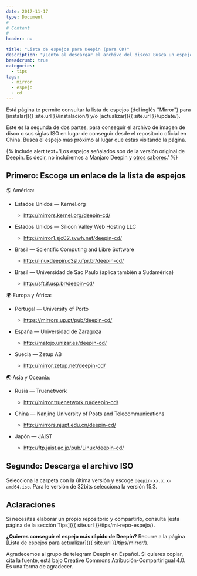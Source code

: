 ```yaml
---
date: 2017-11-17
type: Document
#
# Content
#
header: no

title: "Lista de espejos para Deepin (para CD)"
description: "¿Lento al descargar el archivo del disco? Busca un espejo."
breadcrumb: true   
categories:
  - tips
tags:
  - mirror
  - espejo
  - cd
---
```


Está página te permite consultar la lista de espejos (del inglés "Mirror") para [instalar]({{ site.url }}/instalacion/) y/o [actualizar]({{ site.url }}/update/).

Este es la segunda de dos partes, para conseguir el archivo de imagen de disco o sus siglas ISO en lugar de conseguir desde el repositorio oficial en China. Busca el espejo más próximo al lugar que estas visitando la página.

{% include alert text='Los espejos señalados son de la versión original de Deepin. Es decir, no incluiremos a Manjaro Deepin y <a href="/manual/sabores/">otros sabores</a>.' %}

## Primero: Escoge un enlace de la lista de espejos

🌎 América:

* Estados Unidos — Kernel.org
  - <a href="http://mirrors.kernel.org/deepin-cd/">http://mirrors.kernel.org/deepin-cd/</a>

* Estados Unidos — Silicon Valley Web Hosting LLC
  - http://mirror1.sjc02.svwh.net/deepin-cd/

* Brasil —  Scientific Computing and Libre Software
  - <a href="http://linuxdeepin.c3sl.ufpr.br/deepin-cd/">http://linuxdeepin.c3sl.ufpr.br/deepin-cd/</a>

* Brasil — Universidad de Sao Paulo (aplica también a Sudamérica)
  - <a href="http://sft.if.usp.br/deepin-cd/">http://sft.if.usp.br/deepin-cd/</a>

🌍 Europa y África:

* Portugal — University of Porto
  - <a href="https://mirrors.up.pt/pub/deepin-cd/">https://mirrors.up.pt/pub/deepin-cd/</a>


* España — Universidad de Zaragoza
  - <a href="http://matojo.unizar.es/deepin-cd/">http://matojo.unizar.es/deepin-cd/</a>

* Suecia — Zetup AB
  - <a href="http://mirror.zetup.net/deepin-cd/">http://mirror.zetup.net/deepin-cd/</a>

🌏 Asia y Oceanía:

* Rusia — Truenetwork
  - <a href="http://mirror.truenetwork.ru/deepin-cd/">http://mirror.truenetwork.ru/deepin-cd/</a>

* China — Nanjing University of Posts and Telecommunications
  - <a href="http://mirrors.njupt.edu.cn/deepin-cd/">http://mirrors.njupt.edu.cn/deepin-cd/</a>

* Japón — JAIST
  - <a href="http://ftp.jaist.ac.jp/pub/Linux/deepin-cd/">http://ftp.jaist.ac.jp/pub/Linux/deepin-cd/</a>

## Segundo: Descarga el archivo ISO

Selecciona la carpeta con la última versión y escoge `deepin-xx.x.x-amd64.iso`. Para le versión de 32bits selecciona la versión 15.3.

## Aclaraciones

Si necesitas elaborar un propio repositorio y compartirlo, consulta [esta página de la sección Tips]({{ site.url }}/tips/mi-repo-espejo/).

**¿Quieres conseguir el espejo más rápido de Deepin?** Recurre a la página [Lista de espejos para actualizar]({{ site.url }}/tips/mirror/).

Agradecemos al grupo de telegram Deepin en Español. Si quieres copiar, cita la fuente, está bajo Creative Commons Atribución-CompartirIgual 4.0. Es una forma de agradecer.

